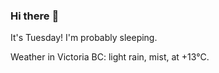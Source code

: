 ### Hi there :wave:

It's Tuesday! I'm probably sleeping.

Weather in Victoria BC: light rain, mist, at +13°C.
